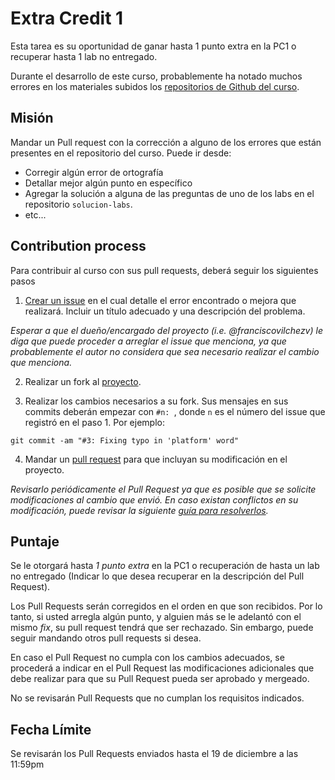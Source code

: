 # Extra Credit 1

Esta tarea es su oportunidad de ganar hasta 1 punto extra en la PC1 o recuperar hasta 1 lab no entregado.

Durante el desarrollo de este curso, probablemente ha notado muchos errores en los materiales subidos los [repositorios de Github del curso](https://github.com/cs1000-utec).

## Misión

Mandar un Pull request con la corrección a alguno de los errores que están presentes en el repositorio del curso. Puede ir desde:
- Corregir algún error de ortografía
- Detallar mejor algún punto en específico
- Agregar la solución a alguna de las preguntas de uno de los labs en el repositorio `solucion-labs`.
- etc...

## Contribution process

Para contribuir al curso con sus pull requests, deberá seguir los siguientes pasos

1. [Crear un issue](https://docs.github.com/en/issues/tracking-your-work-with-issues/creating-an-issue) en el cual detalle el error encontrado o mejora que realizará. Incluir un título adecuado y una descripción del problema.

*Esperar a que el dueño/encargado del proyecto (i.e. @franciscovilchezv) le diga que puede proceder a arreglar el issue que menciona, ya que probablemente el autor no considera que sea necesario realizar el cambio que menciona.*

2. Realizar un fork al [proyecto](https://docs.github.com/en/get-started/quickstart/fork-a-repo).

3. Realizar los cambios necesarios a su fork. Sus mensajes en sus commits deberán empezar con `#n: `, donde `n` es el número del issue que registró en el paso 1. Por ejemplo:

```
git commit -am "#3: Fixing typo in 'platform' word"
```

4. Mandar un [pull request](https://docs.github.com/en/pull-requests/collaborating-with-pull-requests/proposing-changes-to-your-work-with-pull-requests/creating-a-pull-request#creating-the-pull-request) para que incluyan su modificación en el proyecto.

*Revisarlo periódicamente el Pull Request ya que es posible que se solicite modificaciones al cambio que envió. En caso existan conflictos en su modificación, puede revisar la siguiente [guía para resolverlos](https://docs.github.com/en/pull-requests/collaborating-with-pull-requests/addressing-merge-conflicts/resolving-a-merge-conflict-using-the-command-line#competing-line-change-merge-conflicts).*

## Puntaje

Se le otorgará hasta *1 punto extra* en la PC1 o recuperación de hasta un lab no entregado (Indicar lo que desea recuperar en la descripción del Pull Request).

Los Pull Requests serán corregidos en el orden en que son recibidos. Por lo tanto, si usted arregla algún punto, y alguien más se le adelantó con el mismo *fix*, su pull request tendrá que ser rechazado. Sin embargo, puede seguir mandando otros pull requests si desea.

En caso el Pull Request no cumpla con los cambios adecuados, se procederá a indicar en el Pull Request las modificaciones adicionales que debe realizar para que su Pull Request pueda ser aprobado y mergeado.

No se revisarán Pull Requests que no cumplan los requisitos indicados.

## Fecha Límite

Se revisarán los Pull Requests enviados hasta el 19 de diciembre a las 11:59pm
